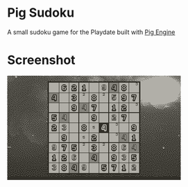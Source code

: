 # Pig Sudoku
A small sudoku game for the Playdate built with [Pig Engine](https://github.com/PiggybankStudios/PigEngine)

# Screenshot
![Screenshot](/release/screenshots/screenshot_0_2.png)
